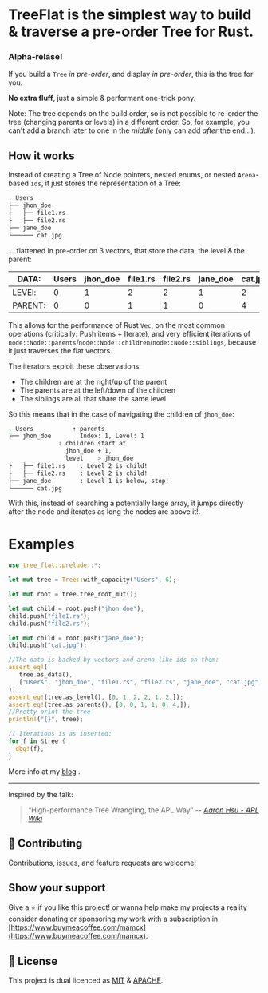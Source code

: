 # TreeFlat is the simplest way to build & traverse a pre-order Tree for Rust.

### Alpha-relase!

If you build a `Tree` *in pre-order*, and display *in pre-order*,
this is the tree for you.

**No extra fluff**, just a simple & performant one-trick pony.

Note: The tree depends on the build order, so is not possible to re-order the tree
(changing parents or levels) in a different order. So, for example, you can't add
a branch later to one in the *middle* (only can add *after* the end...).

## How it works

Instead of creating a Tree of Node pointers, nested enums, or nested `Arena`-based `ids`, it just stores the representation of a Tree:

```bash
. Users
├── jhon_doe
├   ├── file1.rs
├   ├── file2.rs
├── jane_doe
└────── cat.jpg
```

... flattened in pre-order on 3 vectors, that store the data, the level & the parent:

| DATA:   | Users | jhon_doe | file1.rs | file2.rs | jane_doe | cat.jpg |
|---------|-------|----------|----------|----------|----------|---------|
| LEVEl:  | 0     | 1        | 2        | 2        | 1        | 2       |
| PARENT: | 0     | 0        | 1        | 1        | 0        | 4       |

This allows for the performance of Rust `Vec`, on the most common operations
(critically: Push items + Iterate), and very efficient iterations of
`node::Node::parents`/`node::Node::children`/`node::Node::siblings`, because it just traverses the flat vectors.

The iterators exploit these observations:

* The children are at the right/up of the parent
* The parents are at the left/down of the children
* The siblings are all that share the same level

So this means that in the case of navigating the children of `jhon_doe`:

```bash
. Users			  ⇡ parents
├── jhon_doe		Index: 1, Level: 1
			  ⇩ children start at 
				jhon_doe + 1,
				level 	 > jhon_doe
├   ├── file1.rs	: Level 2 is child!
├   ├── file2.rs	: Level 2 is child!
├── jane_doe		: Level 1 is below, stop!
└────── cat.jpg
```

With this, instead of searching a potentially large array, it jumps directly after the node and iterates as long the nodes are above it!.

# Examples
```rust
use tree_flat::prelude::*;

let mut tree = Tree::with_capacity("Users", 6);

let mut root = tree.tree_root_mut();

let mut child = root.push("jhon_doe");
child.push("file1.rs");
child.push("file2.rs");

let mut child = root.push("jane_doe");
child.push("cat.jpg");

//The data is backed by vectors and arena-like ids on them:
assert_eq!(
   tree.as_data(),
   ["Users", "jhon_doe", "file1.rs", "file2.rs", "jane_doe", "cat.jpg",]
);
assert_eq!(tree.as_level(), [0, 1, 2, 2, 1, 2,]);
assert_eq!(tree.as_parents(), [0, 0, 1, 1, 0, 4,]);
//Pretty print the tree
println!("{}", tree);

// Iterations is as inserted:
for f in &tree {
  dbg!(f);
}

```

More info at my [blog](https://www.elmalabarista.com/blog/2022-flat-tree/)  .

- - - - - -

Inspired by the talk:

> “High-performance Tree Wrangling, the APL Way”
> -- <cite> [Aaron Hsu - APL Wiki](https://aplwiki.com/wiki/Aaron_Hsu)

## 🤝 Contributing

Contributions, issues, and feature requests are welcome!

## Show your support

Give a ⭐️ if you like this project! or wanna help make my projects a reality consider donating or sponsoring my work with a subscription in [https://www.buymeacoffee.com/mamcx](https://www.buymeacoffee.com/mamcx).

## 📝 License

This project is dual licenced as [MIT](./LICENSE-MIT) & [APACHE](./LICENSE-APACHE).
